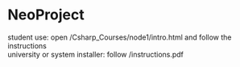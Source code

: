# NeoProject<br>
student use: open /Csharp_Courses/node1/intro.html and follow the instructions<br>
university or system installer: follow /instructions.pdf<br>
